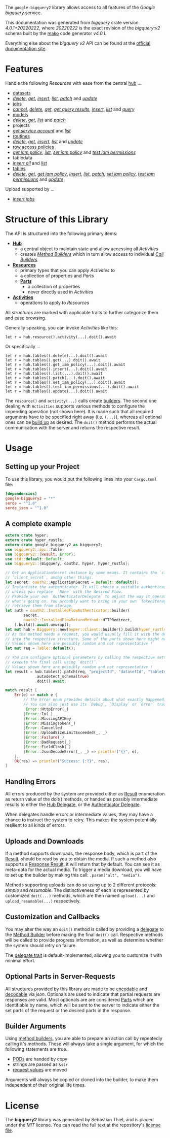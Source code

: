 <!---
DO NOT EDIT !
This file was generated automatically from 'src/generator/templates/api/README.md.mako'
DO NOT EDIT !
-->
The `google-bigquery2` library allows access to all features of the *Google bigquery* service.

This documentation was generated from *bigquery* crate version *4.0.1+20220222*, where *20220222* is the exact revision of the *bigquery:v2* schema built by the [mako](http://www.makotemplates.org/) code generator *v4.0.1*.

Everything else about the *bigquery* *v2* API can be found at the
[official documentation site](https://cloud.google.com/bigquery/).
# Features

Handle the following *Resources* with ease from the central [hub](https://docs.rs/google-bigquery2/4.0.1+20220222/google_bigquery2/Bigquery) ... 

* [datasets](https://docs.rs/google-bigquery2/4.0.1+20220222/google_bigquery2/api::Dataset)
 * [*delete*](https://docs.rs/google-bigquery2/4.0.1+20220222/google_bigquery2/api::DatasetDeleteCall), [*get*](https://docs.rs/google-bigquery2/4.0.1+20220222/google_bigquery2/api::DatasetGetCall), [*insert*](https://docs.rs/google-bigquery2/4.0.1+20220222/google_bigquery2/api::DatasetInsertCall), [*list*](https://docs.rs/google-bigquery2/4.0.1+20220222/google_bigquery2/api::DatasetListCall), [*patch*](https://docs.rs/google-bigquery2/4.0.1+20220222/google_bigquery2/api::DatasetPatchCall) and [*update*](https://docs.rs/google-bigquery2/4.0.1+20220222/google_bigquery2/api::DatasetUpdateCall)
* [jobs](https://docs.rs/google-bigquery2/4.0.1+20220222/google_bigquery2/api::Job)
 * [*cancel*](https://docs.rs/google-bigquery2/4.0.1+20220222/google_bigquery2/api::JobCancelCall), [*delete*](https://docs.rs/google-bigquery2/4.0.1+20220222/google_bigquery2/api::JobDeleteCall), [*get*](https://docs.rs/google-bigquery2/4.0.1+20220222/google_bigquery2/api::JobGetCall), [*get query results*](https://docs.rs/google-bigquery2/4.0.1+20220222/google_bigquery2/api::JobGetQueryResultCall), [*insert*](https://docs.rs/google-bigquery2/4.0.1+20220222/google_bigquery2/api::JobInsertCall), [*list*](https://docs.rs/google-bigquery2/4.0.1+20220222/google_bigquery2/api::JobListCall) and [*query*](https://docs.rs/google-bigquery2/4.0.1+20220222/google_bigquery2/api::JobQueryCall)
* [models](https://docs.rs/google-bigquery2/4.0.1+20220222/google_bigquery2/api::Model)
 * [*delete*](https://docs.rs/google-bigquery2/4.0.1+20220222/google_bigquery2/api::ModelDeleteCall), [*get*](https://docs.rs/google-bigquery2/4.0.1+20220222/google_bigquery2/api::ModelGetCall), [*list*](https://docs.rs/google-bigquery2/4.0.1+20220222/google_bigquery2/api::ModelListCall) and [*patch*](https://docs.rs/google-bigquery2/4.0.1+20220222/google_bigquery2/api::ModelPatchCall)
* projects
 * [*get service account*](https://docs.rs/google-bigquery2/4.0.1+20220222/google_bigquery2/api::ProjectGetServiceAccountCall) and [*list*](https://docs.rs/google-bigquery2/4.0.1+20220222/google_bigquery2/api::ProjectListCall)
* [routines](https://docs.rs/google-bigquery2/4.0.1+20220222/google_bigquery2/api::Routine)
 * [*delete*](https://docs.rs/google-bigquery2/4.0.1+20220222/google_bigquery2/api::RoutineDeleteCall), [*get*](https://docs.rs/google-bigquery2/4.0.1+20220222/google_bigquery2/api::RoutineGetCall), [*insert*](https://docs.rs/google-bigquery2/4.0.1+20220222/google_bigquery2/api::RoutineInsertCall), [*list*](https://docs.rs/google-bigquery2/4.0.1+20220222/google_bigquery2/api::RoutineListCall) and [*update*](https://docs.rs/google-bigquery2/4.0.1+20220222/google_bigquery2/api::RoutineUpdateCall)
* [row access policies](https://docs.rs/google-bigquery2/4.0.1+20220222/google_bigquery2/api::RowAccessPolicy)
 * [*get iam policy*](https://docs.rs/google-bigquery2/4.0.1+20220222/google_bigquery2/api::RowAccessPolicyGetIamPolicyCall), [*list*](https://docs.rs/google-bigquery2/4.0.1+20220222/google_bigquery2/api::RowAccessPolicyListCall), [*set iam policy*](https://docs.rs/google-bigquery2/4.0.1+20220222/google_bigquery2/api::RowAccessPolicySetIamPolicyCall) and [*test iam permissions*](https://docs.rs/google-bigquery2/4.0.1+20220222/google_bigquery2/api::RowAccessPolicyTestIamPermissionCall)
* tabledata
 * [*insert all*](https://docs.rs/google-bigquery2/4.0.1+20220222/google_bigquery2/api::TabledataInsertAllCall) and [*list*](https://docs.rs/google-bigquery2/4.0.1+20220222/google_bigquery2/api::TabledataListCall)
* [tables](https://docs.rs/google-bigquery2/4.0.1+20220222/google_bigquery2/api::Table)
 * [*delete*](https://docs.rs/google-bigquery2/4.0.1+20220222/google_bigquery2/api::TableDeleteCall), [*get*](https://docs.rs/google-bigquery2/4.0.1+20220222/google_bigquery2/api::TableGetCall), [*get iam policy*](https://docs.rs/google-bigquery2/4.0.1+20220222/google_bigquery2/api::TableGetIamPolicyCall), [*insert*](https://docs.rs/google-bigquery2/4.0.1+20220222/google_bigquery2/api::TableInsertCall), [*list*](https://docs.rs/google-bigquery2/4.0.1+20220222/google_bigquery2/api::TableListCall), [*patch*](https://docs.rs/google-bigquery2/4.0.1+20220222/google_bigquery2/api::TablePatchCall), [*set iam policy*](https://docs.rs/google-bigquery2/4.0.1+20220222/google_bigquery2/api::TableSetIamPolicyCall), [*test iam permissions*](https://docs.rs/google-bigquery2/4.0.1+20220222/google_bigquery2/api::TableTestIamPermissionCall) and [*update*](https://docs.rs/google-bigquery2/4.0.1+20220222/google_bigquery2/api::TableUpdateCall)


Upload supported by ...

* [*insert jobs*](https://docs.rs/google-bigquery2/4.0.1+20220222/google_bigquery2/api::JobInsertCall)



# Structure of this Library

The API is structured into the following primary items:

* **[Hub](https://docs.rs/google-bigquery2/4.0.1+20220222/google_bigquery2/Bigquery)**
    * a central object to maintain state and allow accessing all *Activities*
    * creates [*Method Builders*](https://docs.rs/google-bigquery2/4.0.1+20220222/google_bigquery2/client::MethodsBuilder) which in turn
      allow access to individual [*Call Builders*](https://docs.rs/google-bigquery2/4.0.1+20220222/google_bigquery2/client::CallBuilder)
* **[Resources](https://docs.rs/google-bigquery2/4.0.1+20220222/google_bigquery2/client::Resource)**
    * primary types that you can apply *Activities* to
    * a collection of properties and *Parts*
    * **[Parts](https://docs.rs/google-bigquery2/4.0.1+20220222/google_bigquery2/client::Part)**
        * a collection of properties
        * never directly used in *Activities*
* **[Activities](https://docs.rs/google-bigquery2/4.0.1+20220222/google_bigquery2/client::CallBuilder)**
    * operations to apply to *Resources*

All *structures* are marked with applicable traits to further categorize them and ease browsing.

Generally speaking, you can invoke *Activities* like this:

```Rust,ignore
let r = hub.resource().activity(...).doit().await
```

Or specifically ...

```ignore
let r = hub.tables().delete(...).doit().await
let r = hub.tables().get(...).doit().await
let r = hub.tables().get_iam_policy(...).doit().await
let r = hub.tables().insert(...).doit().await
let r = hub.tables().list(...).doit().await
let r = hub.tables().patch(...).doit().await
let r = hub.tables().set_iam_policy(...).doit().await
let r = hub.tables().test_iam_permissions(...).doit().await
let r = hub.tables().update(...).doit().await
```

The `resource()` and `activity(...)` calls create [builders][builder-pattern]. The second one dealing with `Activities` 
supports various methods to configure the impending operation (not shown here). It is made such that all required arguments have to be 
specified right away (i.e. `(...)`), whereas all optional ones can be [build up][builder-pattern] as desired.
The `doit()` method performs the actual communication with the server and returns the respective result.

# Usage

## Setting up your Project

To use this library, you would put the following lines into your `Cargo.toml` file:

```toml
[dependencies]
google-bigquery2 = "*"
serde = "^1.0"
serde_json = "^1.0"
```

## A complete example

```Rust
extern crate hyper;
extern crate hyper_rustls;
extern crate google_bigquery2 as bigquery2;
use bigquery2::api::Table;
use bigquery2::{Result, Error};
use std::default::Default;
use bigquery2::{Bigquery, oauth2, hyper, hyper_rustls};

// Get an ApplicationSecret instance by some means. It contains the `client_id` and 
// `client_secret`, among other things.
let secret: oauth2::ApplicationSecret = Default::default();
// Instantiate the authenticator. It will choose a suitable authentication flow for you, 
// unless you replace  `None` with the desired Flow.
// Provide your own `AuthenticatorDelegate` to adjust the way it operates and get feedback about 
// what's going on. You probably want to bring in your own `TokenStorage` to persist tokens and
// retrieve them from storage.
let auth = oauth2::InstalledFlowAuthenticator::builder(
        secret,
        oauth2::InstalledFlowReturnMethod::HTTPRedirect,
    ).build().await.unwrap();
let mut hub = Bigquery::new(hyper::Client::builder().build(hyper_rustls::HttpsConnectorBuilder::new().with_native_roots().https_or_http().enable_http1().enable_http2().build()), auth);
// As the method needs a request, you would usually fill it with the desired information
// into the respective structure. Some of the parts shown here might not be applicable !
// Values shown here are possibly random and not representative !
let mut req = Table::default();

// You can configure optional parameters by calling the respective setters at will, and
// execute the final call using `doit()`.
// Values shown here are possibly random and not representative !
let result = hub.tables().patch(req, "projectId", "datasetId", "tableId")
             .autodetect_schema(true)
             .doit().await;

match result {
    Err(e) => match e {
        // The Error enum provides details about what exactly happened.
        // You can also just use its `Debug`, `Display` or `Error` traits
         Error::HttpError(_)
        |Error::Io(_)
        |Error::MissingAPIKey
        |Error::MissingToken(_)
        |Error::Cancelled
        |Error::UploadSizeLimitExceeded(_, _)
        |Error::Failure(_)
        |Error::BadRequest(_)
        |Error::FieldClash(_)
        |Error::JsonDecodeError(_, _) => println!("{}", e),
    },
    Ok(res) => println!("Success: {:?}", res),
}

```
## Handling Errors

All errors produced by the system are provided either as [Result](https://docs.rs/google-bigquery2/4.0.1+20220222/google_bigquery2/client::Result) enumeration as return value of
the doit() methods, or handed as possibly intermediate results to either the 
[Hub Delegate](https://docs.rs/google-bigquery2/4.0.1+20220222/google_bigquery2/client::Delegate), or the [Authenticator Delegate](https://docs.rs/yup-oauth2/*/yup_oauth2/trait.AuthenticatorDelegate.html).

When delegates handle errors or intermediate values, they may have a chance to instruct the system to retry. This 
makes the system potentially resilient to all kinds of errors.

## Uploads and Downloads
If a method supports downloads, the response body, which is part of the [Result](https://docs.rs/google-bigquery2/4.0.1+20220222/google_bigquery2/client::Result), should be
read by you to obtain the media.
If such a method also supports a [Response Result](https://docs.rs/google-bigquery2/4.0.1+20220222/google_bigquery2/client::ResponseResult), it will return that by default.
You can see it as meta-data for the actual media. To trigger a media download, you will have to set up the builder by making
this call: `.param("alt", "media")`.

Methods supporting uploads can do so using up to 2 different protocols: 
*simple* and *resumable*. The distinctiveness of each is represented by customized 
`doit(...)` methods, which are then named `upload(...)` and `upload_resumable(...)` respectively.

## Customization and Callbacks

You may alter the way an `doit()` method is called by providing a [delegate](https://docs.rs/google-bigquery2/4.0.1+20220222/google_bigquery2/client::Delegate) to the 
[Method Builder](https://docs.rs/google-bigquery2/4.0.1+20220222/google_bigquery2/client::CallBuilder) before making the final `doit()` call. 
Respective methods will be called to provide progress information, as well as determine whether the system should 
retry on failure.

The [delegate trait](https://docs.rs/google-bigquery2/4.0.1+20220222/google_bigquery2/client::Delegate) is default-implemented, allowing you to customize it with minimal effort.

## Optional Parts in Server-Requests

All structures provided by this library are made to be [encodable](https://docs.rs/google-bigquery2/4.0.1+20220222/google_bigquery2/client::RequestValue) and 
[decodable](https://docs.rs/google-bigquery2/4.0.1+20220222/google_bigquery2/client::ResponseResult) via *json*. Optionals are used to indicate that partial requests are responses 
are valid.
Most optionals are are considered [Parts](https://docs.rs/google-bigquery2/4.0.1+20220222/google_bigquery2/client::Part) which are identifiable by name, which will be sent to 
the server to indicate either the set parts of the request or the desired parts in the response.

## Builder Arguments

Using [method builders](https://docs.rs/google-bigquery2/4.0.1+20220222/google_bigquery2/client::CallBuilder), you are able to prepare an action call by repeatedly calling it's methods.
These will always take a single argument, for which the following statements are true.

* [PODs][wiki-pod] are handed by copy
* strings are passed as `&str`
* [request values](https://docs.rs/google-bigquery2/4.0.1+20220222/google_bigquery2/client::RequestValue) are moved

Arguments will always be copied or cloned into the builder, to make them independent of their original life times.

[wiki-pod]: http://en.wikipedia.org/wiki/Plain_old_data_structure
[builder-pattern]: http://en.wikipedia.org/wiki/Builder_pattern
[google-go-api]: https://github.com/google/google-api-go-client

# License
The **bigquery2** library was generated by Sebastian Thiel, and is placed 
under the *MIT* license.
You can read the full text at the repository's [license file][repo-license].

[repo-license]: https://github.com/Byron/google-apis-rsblob/main/LICENSE.md

